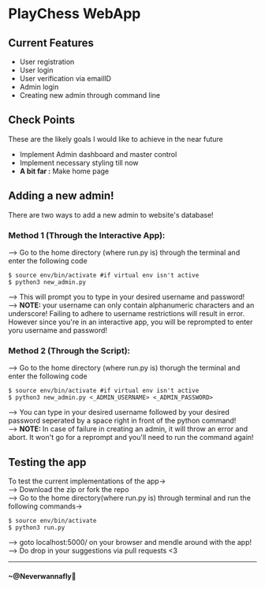 # PlayChess WebApp

## Current Features
<ul>
    <li>User registration</li>
    <li>User login</li>
    <li>User verification via emailID</li>
    <li>Admin login</li>
    <li>Creating new admin through command line
</ul>

## Check Points
These are the likely goals I would like to achieve in the near future
<ul>
    <li>Implement Admin dashboard and master control</li>
    <li>Implement necessary styling till now</li>
    <li><strong>A bit far :</strong> Make home page</li>
</ul>

## Adding a new admin!
There are two ways to add a new admin to website's database!
### Method 1 (Through the Interactive App):
--> Go to the home directory (where run.py is) through the terminal and enter the following code
```
$ source env/bin/activate #if virtual env isn't active
$ python3 new_admin.py
```
--> This will prompt you to type in your desired username and password!<br>
--> <strong>NOTE: </strong>your username can only contain alphanumeric characters and an underscore! Failing to adhere to username restrictions will result in error. However since you're in an interactive app, you will be reprompted to enter yoru username and password!

### Method 2 (Through the Script):
--> Go to the home directory (where run.py is) thorugh the terminal and enter the following code
```
$ source env/bin/activate #if virtual env isn't active
$ python3 new_admin.py <_ADMIN_USERNAME> <_ADMIN_PASSWORD>
```
--> You can type in your desired username followed by your desired password seperated by a space right in front of the python command!<br>
--> <strong>NOTE: </strong>In case of failure in creating an admin, it will throw an error and abort. It won't go for a reprompt and you'll need to run the command again!
## Testing the app
To test the current implementations of the app-><br>
--> Download the zip or fork the repo<br>
--> Go to the home directory(where run.py is) through terminal and run the following commands-><br>
```
$ source env/bin/activate
$ python3 run.py
```
--> goto localhost:5000/ on your browser and mendle around with the app!<br>
--> Do drop in your suggestions via pull requests <3 <br>

<hr></hr>

#### ~@Neverwannafly
